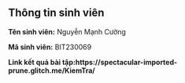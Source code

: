 </head>
<body>
    <div class="info">
        <h2>Thông tin sinh viên</h2>
        <p><strong>Tên sinh viên:</strong> Nguyễn Mạnh Cường</p>
        <p><strong>Mã sinh viên:</strong> BIT230069</p>
        <p><strong>Link kết quả bài tập:https://spectacular-imported-prune.glitch.me/KiemTra/</strong></p>
    </div>
</body>
</html>


